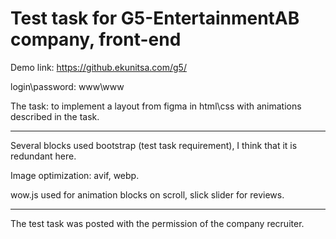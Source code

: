 # Test task for G5-EntertainmentAB company, front-end

Demo link: https://github.ekunitsa.com/g5/

login\password: www\www

The task: to implement a layout from figma in html\css with animations described in the task.

___

Several blocks used bootstrap (test task requirement), I think that it is redundant here.

Image optimization: avif, webp.

wow.js used for animation blocks on scroll, slick slider for reviews.

___

The test task was posted with the permission of the company recruiter.
